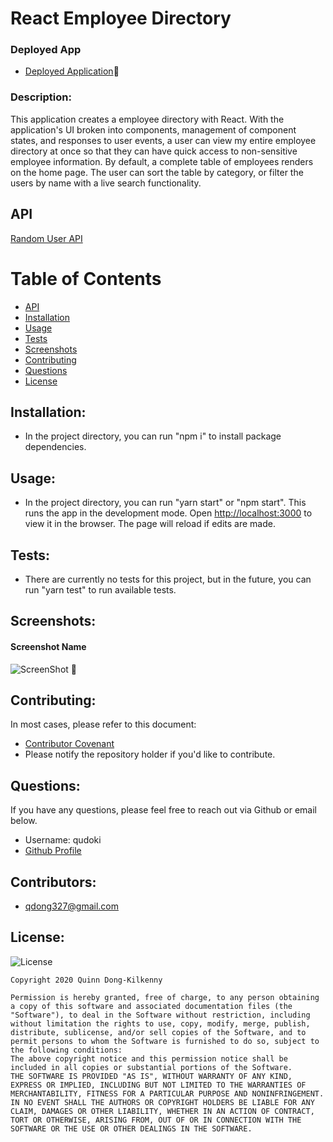 # React Employee Directory


### Deployed App
 - [Deployed Application](<insert link here>)🚧

### Description: 
This application creates a employee directory with React. With the application's UI broken into components, management of component states, and responses to user events, a user can view my entire employee directory at once so that they can have quick access to non-sensitive employee information. By default, a complete table of employees renders on the home page. The user can sort the table by category, or filter the users by name with a live search functionality.

## API
[Random User API](https://randomuser.me/)

# Table of Contents
- [API](https://github.com/qudoki/employee-directory/blob/main/README.md#API)
- [Installation](https://github.com/qudoki/employee-directory/blob/main/README.md#installation)
- [Usage](https://github.com/qudoki/employee-directory/blob/main/README.md#usage)
- [Tests](https://github.com/qudoki/employee-directory/blob/main/README.md#tests)
- [Screenshots](https://github.com/qudoki/employee-directory/blob/main/README.md#screenshots)
- [Contributing](https://github.com/qudoki/employee-directory/blob/main/README.md#contributions)
- [Questions](https://github.com/qudoki/employee-directory/blob/main/README.md#questions)
- [License](https://github.com/qudoki/employee-directory/blob/main/README.md#license)

## Installation:
- In the project directory, you can run "npm i" to install package dependencies.

## Usage:
- In the project directory, you can run "yarn start" or "npm start". This runs the app in the development mode. Open [http://localhost:3000](http://localhost:3000) to view it in the browser. The page will reload if edits are made.

## Tests:
- There are currently no tests for this project, but in the future, you can run "yarn test" to run available tests.

## Screenshots:

#### Screenshot Name
![ScreenShot](screenshots/main.png) 🚧

## Contributing:
In most cases, please refer to this document:
- [Contributor Covenant](https://www.contributor-covenant.org/) 
- Please notify the repository holder if you'd like to contribute.

## Questions:
If you have any questions, please feel free to reach out via Github or email below.

- Username: qudoki
- [Github Profile](https://github.com/qudoki)

## Contributors:
- <qdong327@gmail.com>

## License:
![License](https://img.shields.io/badge/license-MIT-green")

    Copyright 2020 Quinn Dong-Kilkenny

    Permission is hereby granted, free of charge, to any person obtaining a copy of this software and associated documentation files (the "Software"), to deal in the Software without restriction, including without limitation the rights to use, copy, modify, merge, publish, distribute, sublicense, and/or sell copies of the Software, and to permit persons to whom the Software is furnished to do so, subject to the following conditions:
    The above copyright notice and this permission notice shall be included in all copies or substantial portions of the Software.
    THE SOFTWARE IS PROVIDED "AS IS", WITHOUT WARRANTY OF ANY KIND, EXPRESS OR IMPLIED, INCLUDING BUT NOT LIMITED TO THE WARRANTIES OF MERCHANTABILITY, FITNESS FOR A PARTICULAR PURPOSE AND NONINFRINGEMENT. IN NO EVENT SHALL THE AUTHORS OR COPYRIGHT HOLDERS BE LIABLE FOR ANY CLAIM, DAMAGES OR OTHER LIABILITY, WHETHER IN AN ACTION OF CONTRACT, TORT OR OTHERWISE, ARISING FROM, OUT OF OR IN CONNECTION WITH THE SOFTWARE OR THE USE OR OTHER DEALINGS IN THE SOFTWARE.